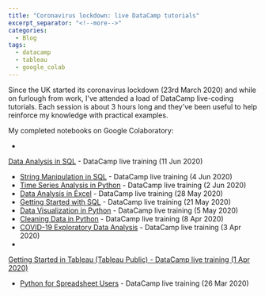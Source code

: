 ```yaml
---
title: "Coronavirus lockdown: live DataCamp tutorials"
excerpt_separator: "<!--more-->"
categories:
  - Blog
tags:
  - datacamp
  - tableau
  - google_colab
---
```


Since the UK started its coronavirus lockdown (23rd March 2020) and while on furlough from work, I've attended a load of DataCamp live-coding tutorials. Each session is about 3 hours long and they've been useful to help reinforce my knowledge with practical examples.

My completed notebooks on Google Colaboratory:

- <a href="" target="_blank">
Data Analysis in SQL</a> - DataCamp live training (11 Jun 2020)
- <a href="https://colab.research.google.com/drive/1oqnvRYcOCAT_WI9AyVm5fXhpH_hhbqrG?usp=sharing" target="_blank">String Manipulation in SQL</a> - DataCamp live training (4 Jun 2020)
- <a href="https://colab.research.google.com/drive/1AxDOdGX1_PyrxN59mk3_lpmRc1911LGi?usp=sharing" target="_blank">Time Series Analysis in Python</a> - DataCamp live training (2 Jun 2020)
- <a href="https://docs.google.com/spreadsheets/d/1dzH058d9zhnVYC34aMKmFixj_xnIUqgmH3Cl-WQRgFA/edit?usp=sharing" target="_blank">Data Analysis in Excel</a> - DataCamp live training (28 May 2020)
- <a href="https://colab.research.google.com/drive/1douis7pImHtJUofQCX6XcLm6sOAZzwgN?usp=sharing" target="_blank">Getting Started with SQL</a> - DataCamp live training (21 May 2020)
- <a href="https://colab.research.google.com/drive/1sp7gGMpXd7GSlbr33cJ39j80lzcuOaB-?usp=sharing" target="_blank">Data Visualization in Python</a> - DataCamp live training (5 May 2020)
- <a href="https://colab.research.google.com/drive/1rbYaaOX4tGb4jst1YzvOxnjXNSbTYmm1?usp=sharing" target="_blank">Cleaning Data in Python</a> - DataCamp live training (8 Apr 2020)
- <a href="https://colab.research.google.com/drive/1Cj55vVLQjuyQWeQfLislV_fTat7RNuV8?usp=sharing" target="_blank">COVID-19 Exploratory Data Analysis</a> - DataCamp live training (3 Apr 2020)
- <a href="LINK TO MY TABLEAU PUBLIC PROFILE" target="_blank">
Getting Started in Tableau (Tableau Public) - DataCamp live training (1 Apr 2020)
- <a href="https://colab.research.google.com/drive/1-TVHhxoE3QaC6dOfMwwWWqS3fdGqhQjD?usp=sharing" target="_blank">Python for Spreadsheet Users</a> - DataCamp live training (26 Mar 2020)